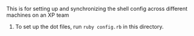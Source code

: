 This is for setting up and synchronizing the shell config across different machines on an XP team

1. To set up the dot files, run `ruby config.rb` in this directory.
